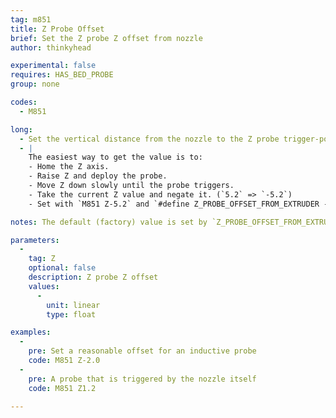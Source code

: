 ```yaml
---
tag: m851
title: Z Probe Offset
brief: Set the Z probe Z offset from nozzle
author: thinkyhead

experimental: false
requires: HAS_BED_PROBE
group: none

codes:
  - M851

long:
  - Set the vertical distance from the nozzle to the Z probe trigger-point.
  - |
    The easiest way to get the value is to:
    - Home the Z axis.
    - Raise Z and deploy the probe.
    - Move Z down slowly until the probe triggers.
    - Take the current Z value and negate it. (`5.2` => `-5.2`)
    - Set with `M851 Z-5.2` and `#define Z_PROBE_OFFSET_FROM_EXTRUDER -5.2`.

notes: The default (factory) value is set by `Z_PROBE_OFFSET_FROM_EXTRUDER`.

parameters:
  -
    tag: Z
    optional: false
    description: Z probe Z offset
    values:
      -
        unit: linear
        type: float

examples:
  -
    pre: Set a reasonable offset for an inductive probe
    code: M851 Z-2.0
  -
    pre: A probe that is triggered by the nozzle itself
    code: M851 Z1.2

---
```


